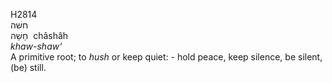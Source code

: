 <body>
  <p>H2814<br>  חשׁה  <br> חָשָׁה  ‎  châshâh  <br><i>khaw-shaw‘ </i><br>A primitive root; to <i>hush</i> or keep quiet: - hold peace, keep silence, be silent, (be) still.<br></p>
 </body>